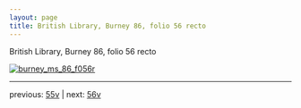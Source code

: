 ```yaml
---
layout: page
title: British Library, Burney 86, folio 56 recto
---
```


British Library, Burney 86, folio 56 recto

[![burney_ms_86_f056r](http://www.homermultitext.org/iipsrv?IIIF=/project/homer/pyramidal/deepzoom/bl/burney86imgs/v1/burney_ms_86_f056r.tif/full/800,/0/default.jpg)](http://www.homermultitext.org/ict2/?urn=urn:cite2:bl:burney86imgs.v1:burney_ms_86_f056r) 

---

previous:  [55v](../55v/) | next: [56v](../56v/)